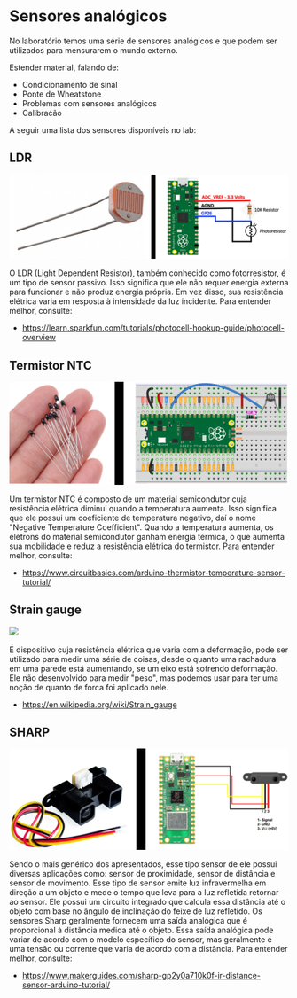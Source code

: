# Sensores analógicos

No laboratório temos uma série de sensores analógicos e que podem ser utilizados para mensurarem o mundo externo.

Estender material, falando de:

- Condicionamento de sinal
- Ponte de Wheatstone
- Problemas com sensores analógicos 
- Calibraćão

A seguir uma lista dos sensores disponíveis no lab:

## LDR

![LDR Pico](imgs-ppm-servomotor/ldrPico.png)

O LDR (Light Dependent Resistor), também conhecido como fotorresistor, é um tipo de sensor passivo. Isso significa que ele não requer energia externa para funcionar e não produz energia própria. Em vez disso, sua resistência elétrica varia em resposta à intensidade da luz incidente. Para entender melhor, consulte:

- https://learn.sparkfun.com/tutorials/photocell-hookup-guide/photocell-overview

## Termistor NTC

![Termistor](imgs-ppm-servomotor/termistor.jpg)

Um termistor NTC é composto de um material semicondutor cuja resistência elétrica diminui quando a temperatura aumenta. Isso significa que ele possui um coeficiente de temperatura negativo, daí o nome "Negative Temperature Coefficient". Quando a temperatura aumenta, os elétrons do material semicondutor ganham energia térmica, o que aumenta sua mobilidade e reduz a resistência elétrica do termistor. Para entender melhor, consulte:

- https://www.circuitbasics.com/arduino-thermistor-temperature-sensor-tutorial/

## Strain gauge

![](https://blog.endaq.com/hs-fs/hubfs/Blog-Images/Strain%20Gauges/example-of-a-strain-gauge.png?width=437&name=example-of-a-strain-gauge.png)

É dispositivo cuja resistência elétrica que varia com a deformação, pode ser utilizado para medir uma série de coisas, desde o quanto uma rachadura em uma parede está aumentando, se um eixo está sofrendo deformação. Ele não desenvolvido para medir "peso",  mas podemos usar para ter uma noção de quanto de forca foi aplicado nele.

- https://en.wikipedia.org/wiki/Strain_gauge

## SHARP

![SHARP SENSOR](imgs-ppm-servomotor/sharpSENSOR.jpg)

Sendo o mais genérico dos apresentados, esse tipo sensor de ele possui diversas aplicações como: sensor de proximidade, sensor de distância e sensor de movimento. Esse tipo de sensor emite luz infravermelha em direção a um objeto e mede o tempo que leva para a luz refletida retornar ao sensor. Ele possui um circuito integrado que calcula essa distância até o objeto com base no ângulo de inclinação do feixe de luz refletido. Os sensores Sharp geralmente fornecem uma saída analógica que é proporcional à distância medida até o objeto. Essa saída analógica pode variar de acordo com o modelo específico do sensor, mas geralmente é uma tensão ou corrente que varia de acordo com a distância. Para entender melhor, consulte:

- https://www.makerguides.com/sharp-gp2y0a710k0f-ir-distance-sensor-arduino-tutorial/




